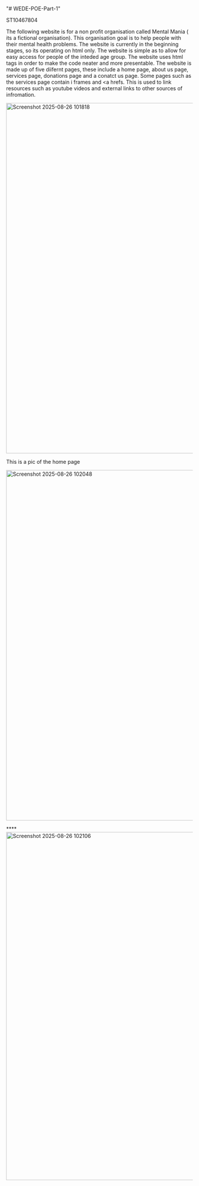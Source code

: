 "# WEDE-POE-Part-1" 

ST10467804 

The following website is for a non profit organisation called Mental Mania ( its a fictional organisation). This organisation goal is to help people with their mental health problems.
The website is currently in the beginning stages, so its operating on html only. The website is simple as to allow for easy access for people of the inteded age group. The website uses html tags in order to make the code neater
and more presentable. The website is made up of five diifernt pages, these include a home page, about us page, services page, donations page and a conatct us page. Some pages such as the services page contain i frames and <a hrefs. This 
is used to link resources such as youtube videos and external links to other sources of infromation.

<img width="1911" height="944" alt="Screenshot 2025-08-26 101818" src="https://github.com/user-attachments/assets/cd9defda-6183-4558-a53b-5c635fec3692" />

This is a pic of the home page











<img width="1915" height="944" alt="Screenshot 2025-08-26 102048" src="https://github.com/user-attachments/assets/510a6eaa-7a53-4219-ba48-d9800dc89e0d" />









****<img width="1919" height="938" alt="Screenshot 2025-08-26 102106" src="https://github.com/user-attachments/assets/14f6061a-b37e-49c1-8f9f-dcc61fe67bca" />








